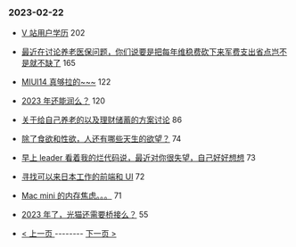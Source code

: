 ### 2023-02-22 
- [V 站用户学历](https://www.v2ex.com/t/918127) 202
- [最近在讨论养老医保问题，你们说要是把每年维稳费砍下来军费支出省点岂不是就不缺了](https://www.v2ex.com/t/918250) 165
- [MIUI14 真够拉的~~~](https://www.v2ex.com/t/918132) 122
- [2023 年还能润么？](https://www.v2ex.com/t/918077) 120
- [关于给自己养老的以及理财储蓄的方案讨论](https://www.v2ex.com/t/918175) 86
- [除了食欲和性欲，人还有哪些天生的欲望？](https://www.v2ex.com/t/918211) 74
- [早上 leader 看着我的烂代码说，最近对你很失望，自己好好想想](https://www.v2ex.com/t/918204) 73
- [寻找可以来日本工作的前端和 UI](https://www.v2ex.com/t/918123) 72
- [Mac mini 的内存焦虑。。。](https://www.v2ex.com/t/918062) 71
- [2023 年了，光猫还需要桥接么？](https://www.v2ex.com/t/918114) 55 

- [ < 上一页 ](https://github.com/able8/v2ex-hot-record/blob/master/2023-02-21.md) -------- [ 下一页 > ](https://github.com/able8/v2ex-hot-record/blob/master/2023-02-23.md)